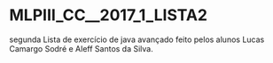 # MLPIII_CC__2017_1_LISTA2
segunda Lista de exercício de java avançado feito pelos alunos Lucas Camargo Sodré e Aleff Santos da Silva.

